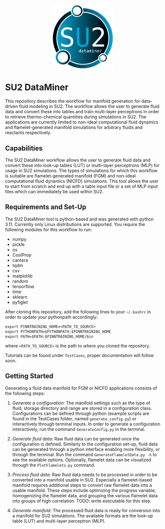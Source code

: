 <p style="margin-bottom:1cm;"> </p>
<p align="center">
        <img src="Documentation/images/SU2DataMiner_logo.png" width="200"/> 
</p>
<p style="margin-bottom:1cm;"> </p
>


# SU2 DataMiner
This repository describes the workflow for manifold generation for data-driven fluid modeling in SU2. The workflow allows the user to generate fluid data and convert these into tables and train multi-layer perceptrons in order to retrieve thermo-chemical quantities during simulations in SU2. The applications are currently limited to non-ideal computational fluid dynamics and flamelet-generated manifold simulations for arbitrary fluids and reactants respectively. 

## Capabilities
The SU2 DataMiner workflow allows the user to generate fluid data and convert these into look-up tables (LUT) or multi-layer perceptrons (MLP) for usage in SU2 simulations. The types of simulations for which this workflow is suitable are flamelet-generated manifold (FGM) and non-ideal computational fluid dynamics (NICFD) simulations. This tool allows the user to start from scratch and end up with a table input file or a set of MLP input files which can immediately be used within SU2. 

## Requirements and Set-Up
The SU2 DataMiner tool is python-based and was generated with python 3.11. Currently only Linux distributions are supported.
You require the following modules for this workflow to run:
- numpy
- pickle
- os
- CoolProp
- cantera
- tqdm
- csv
- matplotlib
- random 
- tensorflow
- time 
- sklearn
- pyfiglet

After cloning this repository, add the following lines to your ```~/.bashrc``` in order to update your pythonpath accordingly:

```
export PINNTRAINING_HOME=<PATH_TO_SOURCE>
export PYTHONPATH=$PYTHONPATH:$PINNTRAINING_HOME
export PATH=$PATH:$PINNTRAINING_HOME/bin
```

where ```<PATH_TO_SOURCE>``` is the path to where you cloned the repository.

Tutorials can be found under ```TestCases```, proper documentation will follow soon.

## Getting Started

Generating a fluid data manifold for FGM or NICFD applications consists of the following steps:

1. *Generate a configuration*: The manifold settings such as the type of fluid, storage directory and range are stored in a configuration class. Configurations can be defined through python (example scripts are found in the TestCases folder, named ```generate_config.py```) or interactively through terminal inputs. In order to generate a configuration interactively, run the command ```GenerateConfig.py``` in the terminal.

2. *Generate fluid data*: Raw fluid data can be generated once the configuration is defined. Similarly to the configuration set-up, fluid data can be generated through a python interface enabling more flexibility, or through the terminal. Run the command ```GenerateFlameletData.py -h``` to see the available options. Optionally, flamelet data can be visualized through the ```PlotFlamelets.py``` command. 

3. *Process fluid data*: Raw fluid data needs to be processed in order to be converted into a manifold usable in SU2. Especially a flamelet-based manifold requires additional steps to convert raw flamelet data into a usable manifold. These steps include optimizing the progress variable, homogenizing the flamelet data, and grouping the various flamelet data into groups of high correlation. TODO: write executable for this step.

4. *Generate manifold*: The processed fluid data is ready for conversion into a manifold for SU2 simulations. The available formats are the look-up table (LUT) and multi-layer perceptron (MLP).

